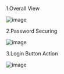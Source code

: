 1.Overall View










![image](https://user-images.githubusercontent.com/72083631/149524262-dc2e83af-ef64-4f10-b624-0afe564a840f.png)






2.Password Securing











![image](https://user-images.githubusercontent.com/72083631/149524480-77582c05-3406-42fb-aa69-96a38d6d573c.png)






3.Login Button Action













![image](https://user-images.githubusercontent.com/72083631/149524533-0f8e6d47-a46b-4a66-940d-b62058434474.png)
